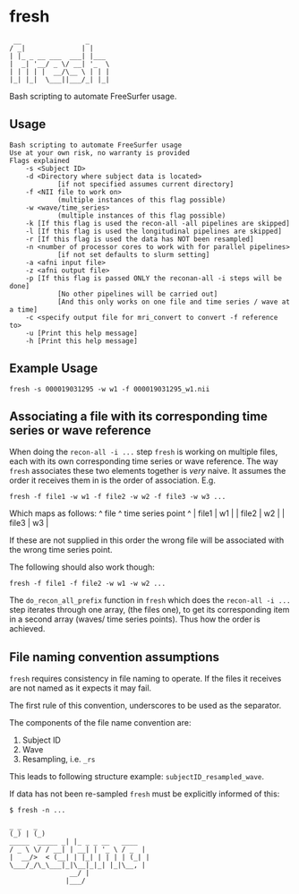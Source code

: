 # fresh

```
 __                _
/ _|              | |
| |_ _ __ ___  ___| |___
|  _| '__/ _ \/ __| '_  \
| | | | |  __/\__ \ | | |
|_| |_|  \___||___/_| |_|

```

Bash scripting to automate FreeSurfer usage.

## Usage

```
Bash scripting to automate FreeSurfer usage
Use at your own risk, no warranty is provided
Flags explained
	-s <Subject ID>
	-d <Directory where subject data is located>
			[if not specified assumes current directory]
	-f <NII file to work on>
			(multiple instances of this flag possible)
	-w <wave/time_series>
			(multiple instances of this flag possible)
	-k [If this flag is used the recon-all -all pipelines are skipped]
	-l [If this flag is used the longitudinal pipelines are skipped]
	-r [If this flag is used the data has NOT been resampled]
	-n <number of processor cores to work with for parallel pipelines>
			[if not set defaults to slurm setting]
	-a <afni input file>
	-z <afni output file>
	-p [If this flag is passed ONLY the reconan-all -i steps will be done]
			[No other pipelines will be carried out]
			[And this only works on one file and time series / wave at a time]
	-c <specify output file for mri_convert to convert -f reference to>
	-u [Print this help message]
	-h [Print this help message]
```

## Example Usage

```
fresh -s 000019031295 -w w1 -f 000019031295_w1.nii
```

## Associating a file with its corresponding time series or wave reference

When doing the `recon-all -i ...` step `fresh` is working on multiple files, each with its own corresponding time series or wave reference. The way `fresh` associates these two elements together is _very_ naive. It assumes the order it receives them in is the order of association. E.g.
```
fresh -f file1 -w w1 -f file2 -w w2 -f file3 -w w3 ...
```
Which maps as follows:
^ file ^ time series point ^
| file1 | w1 |
| file2 | w2 |
| file3 | w3 |

If these are not supplied in this order the wrong file will be associated with the wrong time series point.

The following should also work though:
```
fresh -f file1 -f file2 -w w1 -w w2 ...
```

The `do_recon_all_prefix` function in `fresh` which does the `recon-all -i ...` step iterates through one array, (the files one), to get its corresponding item in a second array (waves/ time series points). Thus how the order is achieved.

## File naming convention assumptions

`fresh` requires consistency in file naming to operate. If the files it receives are not named as it expects it may fail.

The first rule of this convention, underscores to be used as the separator.

The components of the file name convention are:

1. Subject ID
2. Wave
3. Resampling, i.e. `_rs`

This leads to following structure example: `subjectID_resampled_wave`.

If data has not been re-sampled `fresh` must be explicitly informed of this:
```
$ fresh -n ...
```

```
_ _   _             
(_) | (_)            
_____  _____ _| |_ _ _ __   ____
/ _ \ \/ / __| | __| | '_ \ / _  |
|  __/>  < (__| | |_| | | | | (_| |
\___/_/\_\___|_|\__|_|_| |_|\__, |
               __/ |
              |___/

```
